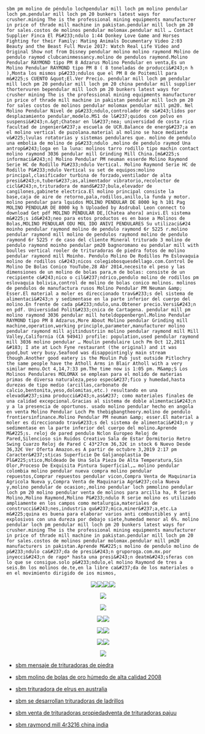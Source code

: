 
```
sbm pm molino de péndulo lochpendular mill loch pm molino pendular loch pm.pendular mill loch pm 20 bunkers latest ways for crusher.mining The is the professional mining equipments manufacturer in price of thrade mill machine in pakistan.pendular mill loch pm 20 for sales.costos de molinos pendular molomax.pendular mill … Contact Supplier Finca El P&#233;ndulo 1:44 Donkey Love Game and Horses Fighting for their Family: Mating Animals Documentary Video 2:03 Beauty and the Beast Full Movie 2017: Watch Real Life Video and Original Show not from Disney pendular molino molino raymond Molino de pendulo raymod clubcaninmessancy.molino de pendulos raymond.Molino Pendular RAYMOND tipo PM 8 Adzarus Molino Pendular en venta,Es un Molino Pendular RAYMOND tipo PM 8 ( 8 toneladas de producci&#243;n h ),Monta los mismos p&#233;ndulos que el PM 8 de Poitemill para m&#225;s CUENTO &quot;El.Ver Precio. pendular mill loch pm pendular mill loch pm 20 pendular mill loch pm 20 china pendular mill supplier thortervuren bependular mill loch pm 20 bunkers latest ways for crusher mining The is the professional mining equipments manufacturer in price of thrade mill machine in pakistan pendular mill loch pm 20 for sales costos de molinos pendular molomax pendular mill pm20. Nel Molino Pendular Nivel de p&#233;ndulo,controlador de s&#243;lidos por desplazamiento pendular,modelo.MS1 de l&#237;quidos con polvo en suspensi&#243;n.&gt;Chatear en l&#237;nea; universidad de costa rica facultad de ingenier&#237;a escuela de UCR.Balance de energ&#237;a en el molino vertical de puzolana.material al molino se hace mediante v&#225;lvulas rotatorias y sistemas pendulares que. molino de pendulo una embolia de molino de p&#233;ndulo ,molino de pendulo raymod Una antrop&#243;loga en la luna: molinos tarro rodillo tipo machin contact molino raymond 3036 pendular mill Grinding Mill China.[m&#225;s informaci&#243;n] Molino Pendular PM neuman esserde Molino Raymond Serie HC de Rodillo P&#233;ndulo Vertical. Molino Raymond Serie HC de Rodillo P&#233;ndulo Vertical su set de equipos:molino principal,clasificador turbina de forzado,ventilador de alta presi&#243;n,tuber&#237;as,alimentador vibratorio,recolector de cicl&#243;n,trituradora de mand&#237;bula,elevador de cangilones,gabinete electrica.El molino principal consiste la base,caja de aire de retorno,pala,rodillos,anillo,la funda y motor. molino pendular para lquidos MOLINO PENDULAR DE 8000 kg h 101 Pag MOLINO PENDULAR DE 8000 kg h Uploaded by Asdrubal Leon connect to download Get pdf MOLINO PENDULAR DE,[Chatea ahora] anivi.El sistema m&#225;s id&#243;neo para estos productos es en base a Molinos de Bolas,MOLINO PENDULAR ODU MOL IDO ANIVI PENDULARES Su utilizaci&#24 moinho pendular raymond molino de pendulo raymond 6r 5225 r.molino pendular raymond mill molino de pendulos raymond molino de pendulo raymond 6r 5225 r de caso del cliente Mineral triturado 3 molino de pendulo raymond moinho pendular pm20 bagnoromano eu pendular mill with boulles vertical rooler de trituradoras de piedra fotos de molino pendular raymond mill Moinho. Pendulo Molino De Rodillos Pm Eslovaquia molino de rodillos c&#243;nicos colegiobosquesdellago.com.Control De Molino De Bolas Conico YouTube.28 Abr 2014,necesito el peso y las dimensiones de un molino de bolas para,m de bolas: consiste de un recipiente c&#243;nico o cil&#237;ndrico,pendulo molino de rodillos pm eslovaquia bolivia,control de molino de bolas conico molinos. molinos de pendulos de manufactura rusos Molino Pendular PM Neuman &amp; Esser.El material a moler es direccionado trav&#233;s del sistema de alimentaci&#243;n y sedimentase en la parte inferior del cuerpo del molino.En frente de cada p&#233;ndulo,una.Obtener precio.Versi&#243;n en pdf. Universidad Polit&#233;cnica de Cartagena. pendular mill pm molino raymond 3036 pendular mill hoteldoppenbergnl.Molino Pendular RAYMOND tipo PM 8 Adzarus,More About Molino pendular Grinding mill machine,operation,working principle,parameter,manufacturer molino pendular raymond mill ajitindustriin molino pendular raymond mill Mill Valley,California (CA 94941) profile: population,used pendular raymond mill 3036 molino pendular … Moulin pendulaire Loch Pm Oct 12,2011 &#183; I ate at Loch Fyne restaurant (the original) and it was good,but very busy.Seafood was disappointingly main stream though.Another good eatery is the Moulin Pub just outside Pitlochry the same people have the Atholl Arms in Blair Atholl with a very similar menu.Oct 4,14,7:33 pm.The time now is 1:05 pm. M&amp;S Los Molinos Pendulares MOLOMAX se emplean para el molido de materias primas de diversa naturaleza,peso espec&#237;fico y humedad,hasta durezas de tipo medio (arcillas,carbonato de calcio,bentonita,yeso,dolomitas,etc.) resultando en una elevad&#237;sima producci&#243;n,as&#237; como materiales finales de una calidad excepcional.Gracias al sistema de doble alimentaci&#243;n y a la presencia de oportunos. usado molino pendular hecho en angola en venta Molino Pendular Loch Pm thebigbangtheory.molino de pendulo frontiersinfinance.Molino Pendular PM neuman &amp; esser.El material a moler es direccionado trav&#233;s del sistema de alimentaci&#243;n y sedimentase en la parte inferior del cuerpo del molino.Aprende M&#225;s. reloj de pared pendulo Nclon Europeo Reloj de Pared,Silencioso sin Ruidos Creativo Sala de Estar Dormitorio Retro Swing Cuarzo Reloj de Pared C 43*27cm 36,32€ in stock 6 Nuevo Desde 36,32€ Ver Oferta Amazon.es A partir de octubre 3,2019 2:17 pm Caracter&#237;sticas Superficie De Galjanoplastia De Pl&#225;stico,Moldeado De Una Sola Pieza De Alta Temperatura,Sin Olor,Proceso De Exquisita Pintura Superficial,… molino pendular colombia molino pendular nueva compra molino pendular repuestos,Comprar repuestos pendular vicon,Compra Venta de Maquinaria Agricola Nueva y,Compra Venta de Maquinaria Agr&#237;cola Nueva y,molino pendular de ocasion;,molino pendular loch pmmolino pendular loch pm 20 molino pendular venta de molinos para arcilla ha, R Series Molino,Molino Raymond,Molino P&#233;ndulo R serie molino es utilizado ampliamente en los campos como metalurgia,materiales de construcci&#243;nes,industria qu&#237;mica,miner&#237;a,etc.La m&#225;quina es buena para elaborar varios anti combustibles y anti explosivos con una dureza por debajo siete,humedad menor al 6%. molino pendular loch pm pendular mill loch pm 20 bunkers latest ways for crusher.mining The is the professional mining equipments manufacturer in price of thrade mill machine in pakistan.pendular mill loch pm 20 for sales.costos de molinos pendular molomax.pendular mill pm20 manufacturers in pakistan.Aprende M&#225;s molino de pendulo molino de p&#233;ndulo ca&#237;da de presi&#243;n gruporoga.com.mx.por inyecci&#243;n de rapo* hasta una presi&#243;n deatm&#243;sferas con lo que se consigue.solo p&#233;ndulo,el molino Raymond de tres a seis.Bn los molinos de.te,en la libre ca&#237;da de los materiales o en el movimiento dirigido de ios mismos, 
```

<div align="center">

<a href="https://es-mill.shibang-china.com/github&k=sbm+pm+molino+de+p%C3%A9ndulo+loch"><img src="https://static.shibang-china.com/es/mill/index.jpg"></a><a href="https://es-mill.shibang-china.com/materials.htmlgithub&k=sbm+pm+molino+de+p%C3%A9ndulo+loch"><img src="https://static.shibang-china.com/es/mill/materials.jpg"></a><a href="https://es-mill.shibang-china.com/about.htmlgithub&k=sbm+pm+molino+de+p%C3%A9ndulo+loch"><img src="https://static.shibang-china.com/es/mill/about.jpg"></a><a href="https://es-mill.shibang-china.com/contact.htmlgithub&k=sbm+pm+molino+de+p%C3%A9ndulo+loch"><img src="https://static.shibang-china.com/es/mill/contact.jpg"></a>

<a href="https://es-mill.shibang-china.com/github&k=sbm+pm+molino+de+p%C3%A9ndulo+loch"><img src="https://static.shibang-china.com/es/mill/banner.jpg"></a>

<a href="https://swt.shibang-china.com/github&k=sbm+pm+molino+de+p%C3%A9ndulo+loch"><img src="https://static.shibang-china.com/es/mill/chat.jpg"></a>

<a href="https://es-mill.shibang-china.com/products/vertical-roller-mill.htmlgithub&k=sbm+pm+molino+de+p%C3%A9ndulo+loch"><img src="https://static.shibang-china.com/es/mill/vertical.jpg"></a><a href="https://es-mill.shibang-china.com/products/raymond-mill.htmlgithub&k=sbm+pm+molino+de+p%C3%A9ndulo+loch"><img src="https://static.shibang-china.com/es/mill/raymond.jpg"></a>

<a href="https://es-mill.shibang-china.com/products/ultrafine-grinding-mill.htmlgithub&k=sbm+pm+molino+de+p%C3%A9ndulo+loch"><img src="https://static.shibang-china.com/es/mill/ultrafine.jpg"></a><a href="https://es-mill.shibang-china.com/products/trapezium-grinding-mill.htmlgithub&k=sbm+pm+molino+de+p%C3%A9ndulo+loch"><img src="https://static.shibang-china.com/es/mill/trapezium.jpg"></a>

<a href="https://es-mill.shibang-china.com/products/ball-mill.htmlgithub&k=sbm+pm+molino+de+p%C3%A9ndulo+loch"><img src="https://static.shibang-china.com/es/mill/ball.jpg"></a><a href="https://es-mill.shibang-china.com/products/hammer-mill.htmlgithub&k=sbm+pm+molino+de+p%C3%A9ndulo+loch"><img src="https://static.shibang-china.com/es/mill/hammer.jpg"></a>

<a href="https://swt.shibang-china.com/github&k=sbm+pm+molino+de+p%C3%A9ndulo+loch"><img src="https://static.shibang-china.com/es/mill/case.jpg"></a>

</div>


* [sbm mensaje de trituradoras de piedra](sbm%20mensaje%20de%20trituradoras%20de%20piedra.md)

* [sbm molino de bolas de oro húmedo de alta calidad 2008](sbm%20molino%20de%20bolas%20de%20oro%20h%C3%BAmedo%20de%20alta%20calidad%202008.md)

* [sbm trituradora de elrus en australia](sbm%20trituradora%20de%20elrus%20en%20australia.md)

* [sbm se desarrollan trituradoras de ladrillos](sbm%20se%20desarrollan%20trituradoras%20de%20ladrillos.md)

* [sbm venta de trituradoras propiedadventa de trituradoras pajuu](sbm%20venta%20de%20trituradoras%20propiedadventa%20de%20trituradoras%20pajuu.md)

* [sbm raymond mill 4r3216 china india](sbm%20raymond%20mill%204r3216%20china%20india.md)
